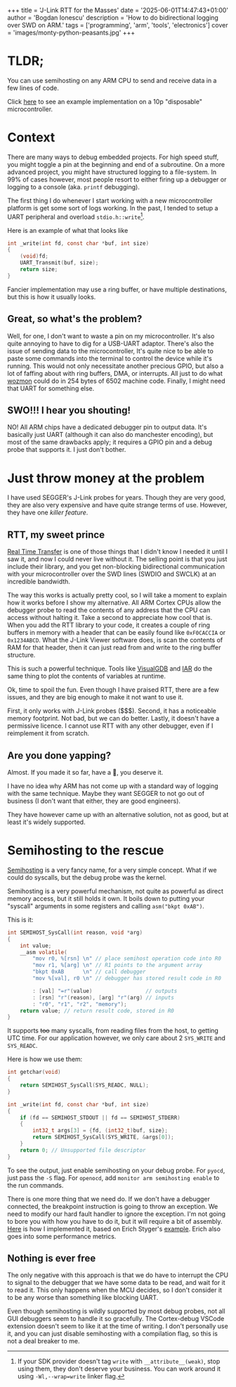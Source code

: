 +++
title = 'J-Link RTT for the Masses'
date = '2025-06-01T14:47:43+01:00'
author = 'Bogdan Ionescu'
description = 'How to do bidirectional logging over SWD on ARM.'
tags = ['programming', 'arm', 'tools', 'electronics']
cover = 'images/monty-python-peasants.jpg'
+++

# TLDR;
You can use semihosting on any ARM CPU to send and receive data in a few lines of code.

Click [here](https://github.com/BogdanTheGeek/minimal-py32/tree/main/src) to see an example implementation on a 10p "disposable" microcontroller.

# Context
There are many ways to debug embedded projects.
For high speed stuff, you might toggle a pin at the beginning and end of a subroutine.
On a more advanced project, you might have structured logging to a file-system.
In 99% of cases however, most people resort to either firing up a debugger or logging to a console (aka. `printf` debugging).

The first thing I do whenever I start working with a new microcontroller platform is get some sort of logs working. In the past, I tended to setup a UART peripheral and overload `stdio.h::write`[^1].

[^1]: If your SDK provider doesn't tag `write` with `__attribute__(weak)`, stop using them, they don't deserve your business. You can work around it using `-Wl,--wrap=write` linker flag.

Here is an example of what that looks like
```c
int _write(int fd, const char *buf, int size)
{
    (void)fd;
    UART_Transmit(buf, size);
    return size;
}
```

Fancier implementation may use a ring buffer, or have multiple destinations, but this is how it usually looks.

## Great, so what's the problem?
Well, for one, I don't want to waste a pin on my microcontroller.
It's also quite annoying to have to dig for a USB-UART adaptor.
There's also the issue of sending data to the microcontroller, It's quite nice to be able to paste some commands into the terminal to control the device while it's running.
This would not only necessitate another precious GPIO, but also a lot of faffing about with ring buffers, DMA, or interrupts. All just to do what [wozmon](https://www.sbprojects.net/projects/apple1/wozmon.php) could do in 254 bytes of 6502 machine code.
Finally, I might need that UART for something else.

## SWO!!! I hear you shouting!
NO!
All ARM chips have a dedicated debugger pin to output data.
It's basically just UART (although it can also do manchester encoding), but most of the same drawbacks apply; it requires a GPIO pin and a debug probe that supports it. I just don't bother.

# Just throw money at the problem
I have used SEGGER's J-Link probes for years. Though they are very good, they are also very expensive and have quite strange terms of use. However, they have one *killer feature*.

## RTT, my sweet prince
[Real Time Transfer](https://www.segger.com/products/debug-probes/j-link/technology/about-real-time-transfer/) is one of those things that I didn't know I needed it until I saw it, and now I could never live without it.
The selling point is that you just include their library, and you get non-blocking bidirectional communication with your microcontroller over the SWD lines (SWDIO and SWCLK) at an incredible bandwidth.

The way this works is actually pretty cool, so I will take a moment to explain how it works before I show my alternative.
All ARM Cortex CPUs allow the debugger probe to read the contents of any address that the CPU can access without halting it. Take a second to appreciate how cool that is.
When you add the RTT library to your code, it creates a couple of ring buffers in memory with a header that can be easily found like `0xF0CACCIA` or `0x1234ABCD`.
What the J-Link Viewer software does, is scan the contents of RAM for that header, then it can just read from and write to the ring buffer structure.

This is such a powerful technique. Tools like [VisualGDB](https://visualgdb.com/) and [IAR](https://www.iar.com/embedded-development-tools/iar-embedded-workbench) do the same thing to plot the contents of variables at runtime.

Ok, time to spoil the fun. Even though I have praised RTT, there are a few issues, and they are big enough to make it not want to use it.

First, it only works with J-Link probes ($$$).
Second, it has a noticeable memory footprint. Not bad, but we can do better.
Lastly, it doesn't have a permissive licence. I cannot use RTT with any other debugger, even if I reimplement it from scratch.

## Are you done yapping?
Almost. If you made it so far, have a 🍪, you deserve it.

I have no idea why ARM has not come up with a standard way of logging with the same technique. Maybe they want SEGGER to not go out of business (I don't want that either, they are good engineers).

They have however came up with an alternative solution, not as good, but at least it's widely supported.

# Semihosting to the rescue
[Semihosting](https://developer.arm.com/documentation/101470/1900/Controlling-Target-Execution/Using-semihosting-to-access-resources-on-the-host-computer?lang=en) is a very fancy name, for a very simple concept. What if we could do syscalls, but the debug probe was the kernel.

Semihosting is a very powerful mechanism, not quite as powerful as direct memory access, but it still holds it own. It boils down to putting your "syscall" arguments in some registers and calling `asm("bkpt 0xAB")`.

This is it:
```c
int SEMIHOST_SysCall(int reason, void *arg)
{
    int value;
    __asm volatile(
        "mov r0, %[rsn] \n" // place semihost operation code into R0
        "mov r1, %[arg] \n" // R1 points to the argument array
        "bkpt 0xAB      \n" // call debugger
        "mov %[val], r0 \n" // debugger has stored result code in R0

        : [val] "=r"(value)                 // outputs
        : [rsn] "r"(reason), [arg] "r"(arg) // inputs
        : "r0", "r1", "r2", "memory");
    return value; // return result code, stored in R0
}
```

It supports ~~too~~ many syscalls, from reading files from the host, to getting UTC time.
For our application however, we only care about 2 `SYS_WRITE` and `SYS_READC`.

Here is how we use them:
```c
int getchar(void)
{
    return SEMIHOST_SysCall(SYS_READC, NULL);
}

int _write(int fd, const char *buf, int size)
{
    if (fd == SEMIHOST_STDOUT || fd == SEMIHOST_STDERR)
    {
        int32_t args[3] = {fd, (int32_t)buf, size};
        return SEMIHOST_SysCall(SYS_WRITE, &args[0]);
    }
    return 0; // Unsupported file descriptor
}
```

To see the output, just enable semihosting on your debug probe. For `pyocd`, just pass the `-S` flag. For `openocd`, add `monitor arm semihosting enable` to the run commands.

There is one more thing that we need do. If we don't have a debugger connected, the breakpoint instruction is going to throw an exception. We need to modify our hard fault handler to ignore the exception.
I'm not going to bore you with how you have to do it, but it will require a bit of assembly. [Here](https://github.com/BogdanTheGeek/minimal-py32/blob/529c0b3962d8cad490d942f291cb6f0fa50734cf/src/semihost.c#L49) is how I implemented it, based on Erich Styger's [example](https://mcuoneclipse.com/2023/03/09/using-semihosting-the-direct-way/).
Erich also goes into some performance metrics.

## Nothing is ever free
The only negative with this approach is that we do have to interrupt the CPU to signal to the debugger that we have some data to be read, and wait for it to read it.
This only happens when the MCU decides, so I don't consider it to be any worse than something like blocking UART.

Even though semihosting is wildly supported by most debug probes, not all GUI debuggers seem to handle it so gracefully. The Cortex-debug VSCode extension doesn't seem to like it at the time of writing. I don't personally use it, and you can just disable semihosting with a compilation flag, so this is not a deal breaker to me.



